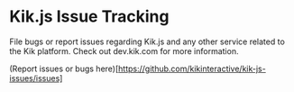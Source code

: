 Kik.js Issue Tracking
=====================

File bugs or report issues regarding Kik.js and any other service related to the Kik platform. Check out dev.kik.com for more information.

(Report issues or bugs here)[https://github.com/kikinteractive/kik-js-issues/issues]
